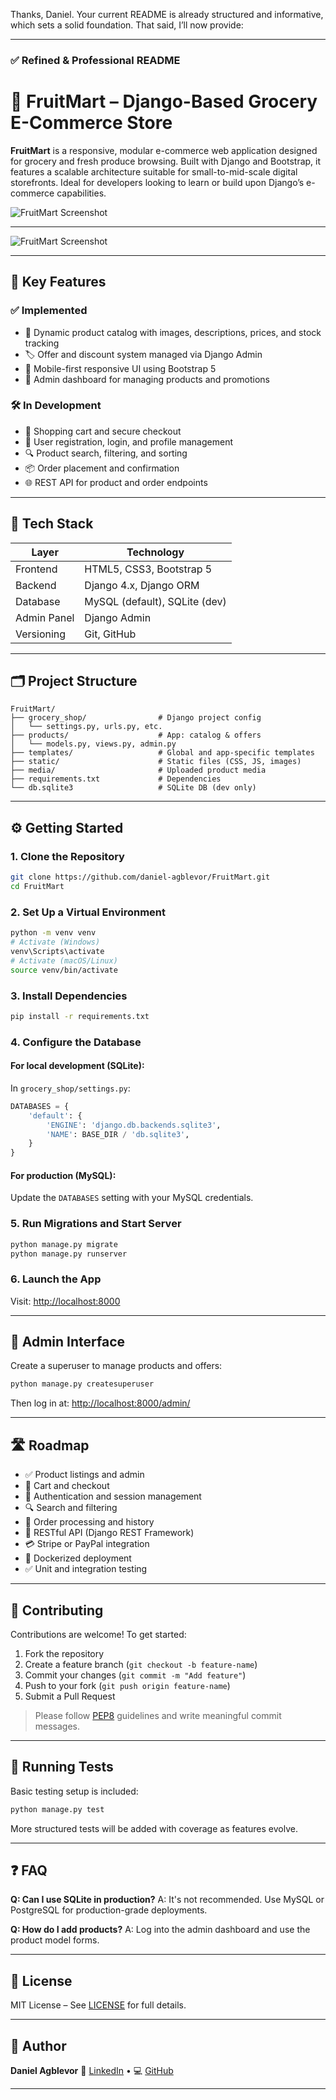 Thanks, Daniel. Your current README is already structured and informative, which sets a solid foundation. That said, I’ll now provide:

---

### ✅ **Refined & Professional README**

# 🛒 FruitMart – Django-Based Grocery E-Commerce Store

**FruitMart** is a responsive, modular e-commerce web application designed for grocery and fresh produce browsing. Built with Django and Bootstrap, it features a scalable architecture suitable for small-to-mid-scale digital storefronts. Ideal for developers looking to learn or build upon Django’s e-commerce capabilities.

![FruitMart Screenshot](assets/fruitmart_home.png)

---

![FruitMart Screenshot](assets/admin.png)

---

## 🚀 Key Features

### ✅ Implemented

* 🧺 Dynamic product catalog with images, descriptions, prices, and stock tracking
* 🏷️ Offer and discount system managed via Django Admin
* 📱 Mobile-first responsive UI using Bootstrap 5
* 🔧 Admin dashboard for managing products and promotions

### 🛠️ In Development

* 🛒 Shopping cart and secure checkout
* 👤 User registration, login, and profile management
* 🔍 Product search, filtering, and sorting
* 📦 Order placement and confirmation
* 🌐 REST API for product and order endpoints

---

## 🧰 Tech Stack

| Layer       | Technology                    |
| ----------- | ----------------------------- |
| Frontend    | HTML5, CSS3, Bootstrap 5      |
| Backend     | Django 4.x, Django ORM        |
| Database    | MySQL (default), SQLite (dev) |
| Admin Panel | Django Admin                  |
| Versioning  | Git, GitHub                   |

---

## 🗂️ Project Structure

```text
FruitMart/
├── grocery_shop/                # Django project config
│   └── settings.py, urls.py, etc.
├── products/                    # App: catalog & offers
│   └── models.py, views.py, admin.py
├── templates/                   # Global and app-specific templates
├── static/                      # Static files (CSS, JS, images)
├── media/                       # Uploaded product media
├── requirements.txt             # Dependencies
└── db.sqlite3                   # SQLite DB (dev only)
```

---

## ⚙️ Getting Started

### 1. Clone the Repository

```bash
git clone https://github.com/daniel-agblevor/FruitMart.git
cd FruitMart
```

### 2. Set Up a Virtual Environment

```bash
python -m venv venv
# Activate (Windows)
venv\Scripts\activate
# Activate (macOS/Linux)
source venv/bin/activate
```

### 3. Install Dependencies

```bash
pip install -r requirements.txt
```

### 4. Configure the Database

#### For local development (SQLite):

In `grocery_shop/settings.py`:

```python
DATABASES = {
    'default': {
        'ENGINE': 'django.db.backends.sqlite3',
        'NAME': BASE_DIR / 'db.sqlite3',
    }
}
```

#### For production (MySQL):

Update the `DATABASES` setting with your MySQL credentials.

### 5. Run Migrations and Start Server

```bash
python manage.py migrate
python manage.py runserver
```

### 6. Launch the App

Visit: [http://localhost:8000](http://localhost:8000)

---

## 🔐 Admin Interface

Create a superuser to manage products and offers:

```bash
python manage.py createsuperuser
```

Then log in at: [http://localhost:8000/admin/](http://localhost:8000/admin/)

---

## 🛣️ Roadmap

* ✅ Product listings and admin
* 🛒 Cart and checkout
* 🔐 Authentication and session management
* 🔍 Search and filtering
* 🧾 Order processing and history
* 🔌 RESTful API (Django REST Framework)
* 💳 Stripe or PayPal integration
* 🐳 Dockerized deployment
* ✅ Unit and integration testing

---

## 🤝 Contributing

Contributions are welcome! To get started:

1. Fork the repository
2. Create a feature branch (`git checkout -b feature-name`)
3. Commit your changes (`git commit -m "Add feature"`)
4. Push to your fork (`git push origin feature-name`)
5. Submit a Pull Request

> Please follow [PEP8](https://peps.python.org/pep-0008/) guidelines and write meaningful commit messages.

---

## 🧪 Running Tests

Basic testing setup is included:

```bash
python manage.py test
```

More structured tests will be added with coverage as features evolve.

---

## ❓ FAQ

**Q: Can I use SQLite in production?**
A: It's not recommended. Use MySQL or PostgreSQL for production-grade deployments.

**Q: How do I add products?**
A: Log into the admin dashboard and use the product model forms.

---

## 📄 License

MIT License – See [LICENSE](LICENSE) for full details.

---

## 👤 Author

**Daniel Agblevor**
🔗 [LinkedIn](https://linkedin.com/in/daniel-agblevor) • 💻 [GitHub](https://github.com/daniel-agblevor)

---